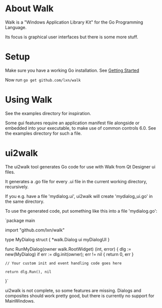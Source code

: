 About Walk
==========

Walk is a "Windows Application Library Kit" for the Go Programming Language.

Its focus is graphical user interfaces but there is some more stuff.

Setup
=====

Make sure you have a working Go installation.
See [Getting Started](http://golang.org/doc/install.html)

Now run `go get github.com/lxn/walk`

Using Walk
==========

See the examples directory for inspiration.

Some gui features require an application manifest file alongside or embedded
into your executable, to make use of common controls 6.0. See the examples
directory for such a file.

ui2walk
=======

The ui2walk tool generates Go code for use with Walk from Qt Designer ui files.

It generates a .go file for every .ui file in the current working directory,
recursively.

If you e.g. have a file 'mydialog.ui', ui2walk will create 'mydialog_ui.go' in 
the same directory.

To use the generated code, put something like this into a file 'mydialog.go':

`package main

import "github.com/lxn/walk"

type MyDialog struct {
	*walk.Dialog
	ui myDialogUI
}

func RunMyDialog(owner walk.RootWidget) (int, error) {
	dlg := new(MyDialog)
	if err := dlg.init(owner); err != nil {
		return 0, err
	}
	
	// Your custom init and event handling code goes here

	return dlg.Run(), nil
}`

ui2walk is not complete, so some features are missing. Dialogs and composites
should work pretty good, but there is currently no support for MainWindows.

